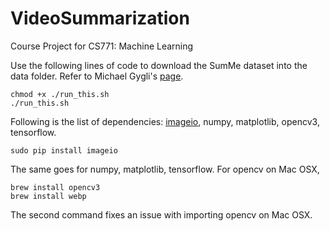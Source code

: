 # VideoSummarization
Course Project for CS771: Machine Learning

Use the following lines of code to download the SumMe dataset into the data folder. Refer to Michael Gygli's [page](https://people.ee.ethz.ch/~gyglim/vsum/).

```
chmod +x ./run_this.sh
./run_this.sh
```

Following is the list of dependencies: [imageio](https://imageio.github.io/), numpy, matplotlib, opencv3, tensorflow. 
```
sudo pip install imageio
```
The same goes for numpy, matplotlib, tensorflow. For opencv on Mac OSX,
```
brew install opencv3
brew install webp
```
The second command fixes an issue with importing opencv on Mac OSX.
